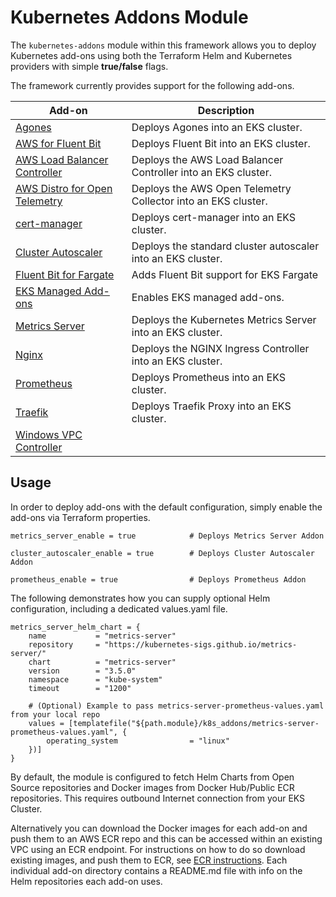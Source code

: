 # Kubernetes Addons Module

The `kubernetes-addons` module within this framework allows you to deploy Kubernetes add-ons using both the Terraform Helm and Kubernetes providers with simple **true/false** flags.

The framework currently provides support for the following add-ons.

| Add-on    | Description   |
|-----------|-----------------
| [Agones](./agones) | Deploys Agones into an EKS cluster. |
| [AWS for Fluent Bit](./aws-for-fluent-bit) | Deploys Fluent Bit into an EKS cluster. |
| [AWS Load Balancer Controller](./fargate-fluent-bit) | Deploys the AWS Load Balancer Controller into an EKS cluster. |
| [AWS Distro for Open Telemetry](./aws-open-telemetry) | Deploys the AWS Open Telemetry Collector into an EKS cluster. |
| [cert-manager](./cert-manager) | Deploys cert-manager into an EKS cluster. |
| [Cluster Autoscaler](./cluster-autoscaler) | Deploys the standard cluster autoscaler into an EKS cluster. |
| [Fluent Bit for Fargate](./fargate-fluent-but) | Adds Fluent Bit support for EKS Fargate |
| [EKS Managed Add-ons](./managed-add-ons) | Enables EKS managed add-ons. |
| [Metrics Server](./metrics-server) | Deploys the Kubernetes Metrics Server into an EKS cluster. |
| [Nginx](./nginx) | Deploys the NGINX Ingress Controller into an EKS cluster. |
| [Prometheus](./prometheus) | Deploys Prometheus into an EKS cluster. |
| [Traefik](./traefik) | Deploys Traefik Proxy into an EKS cluster.
| [Windows VPC Controller](./windows-vpc-controllers) |

## Usage

In order to deploy add-ons with the default configuration, simply enable the add-ons via Terraform properties.

```hcl
metrics_server_enable = true            # Deploys Metrics Server Addon

cluster_autoscaler_enable = true        # Deploys Cluster Autoscaler Addon

prometheus_enable = true                # Deploys Prometheus Addon
```

The following demonstrates how you can supply optional Helm configuration, including a dedicated values.yaml file.

```hcl
metrics_server_helm_chart = {
    name           = "metrics-server"
    repository     = "https://kubernetes-sigs.github.io/metrics-server/"
    chart          = "metrics-server"
    version        = "3.5.0"
    namespace      = "kube-system"
    timeout        = "1200"

    # (Optional) Example to pass metrics-server-prometheus-values.yaml from your local repo
    values = [templatefile("${path.module}/k8s_addons/metrics-server-prometheus-values.yaml", {
        operating_system                = "linux"
    })]
}
```

By default, the module is configured to fetch Helm Charts from Open Source repositories and Docker images from Docker Hub/Public ECR repositories. This requires outbound Internet connection from your EKS Cluster.

Alternatively you can download the Docker images for each add-on and push them to an AWS ECR repo and this can be accessed within an existing VPC using an ECR endpoint. For instructions on how to do so download existing images, and push them to ECR, see [ECR instructions](../advanced/ecr-instructions.md). Each individual add-on directory contains a README.md file with info on the Helm repositories each add-on uses.
